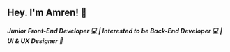 ## Hey. I'm Amren! 🤙
#####  Junior Front-End Developer 💻 | Interested to be Back-End Developer 💻 | UI & UX Designer 🎨 

<!--
**MohamedAmren/MohamedAmren** is a ✨ _special_ ✨ repository because its `README.md` (this file) appears on your GitHub profile.

Here are some ideas to get you started:

- 🔭 I’m currently working on ...
- 🌱 I’m currently learning ...
- 👯 I’m looking to collaborate on ...
- 🤔 I’m looking for help with ...
- 💬 Ask me about ...
- 📫 How to reach me: ...
- 😄 Pronouns: ...
- ⚡ Fun fact: ...
-->

